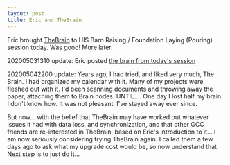 ```yaml
---
layout: post
title: Eric and TheBrain
---
```


Eric brought [TheBrain](http://thebrain.com) to HIS Barn Raising /
Foundation Laying (Pouring) session today. Was good! More later.

202005031310 update:
Eric posted [the brain from today's session](https://bra.in/4vNAaz)

202005042200 update: Years ago, I had tried, and liked very much, The
Brain. I had organized my calendar with it. Many of my projects were
fleshed out with it. I'd been scanning documents and throwing away the
paper, attaching them to Brain nodes. UNTIL.... One day I lost half my
brain. I don't know how. It was not pleasant. I've stayed away ever
since.

But now... with the belief that TheBrain may have worked out whatever
issues it had with data loss, and synchronization, and that other GCC
friends are re-interested in TheBrain, based on Eric's introduction to
it... I am now seriously considering trying TheBrain again. I called
them a few days ago to ask what my upgrade cost would be, so now
understand that. Next step is to just do it...